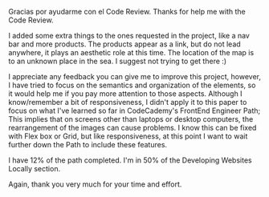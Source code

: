 Gracias por ayudarme con el Code Review.
Thanks for help me with the Code Review.

I added some extra things to the ones requested in the project, like a nav bar and more products.
The products appear as a link, but do not lead anywhere, it plays an aesthetic role at this time.
The location of the map is to an unknown place in the sea. I suggest not trying to get there :)

I appreciate any feedback you can give me to improve this project, however, I have tried to focus on the semantics and organization of the elements, so it would help me if you pay more attention to those aspects.
Although I know/remember a bit of responsiveness, I didn't apply it to this paper to focus on what I've learned so far in CodeCademy's FrontEnd Engineer Path; This implies that on screens other than laptops or desktop computers, the rearrangement of the images can cause problems.
I know this can be fixed with Flex box or Grid, but like responsiveness, at this point I want to wait further down the Path to include these features.

I have 12% of the path completed. I'm in 50% of the Developing Websites Locally section.

Again, thank you very much for your time and effort.